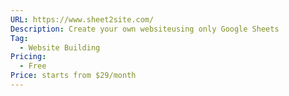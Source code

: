 ```yaml
---
URL: https://www.sheet2site.com/
Description: Create your own websiteusing only Google Sheets
Tag:
  - Website Building
Pricing:
  - Free
Price: starts from $29/month
---
```

